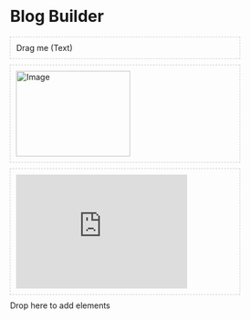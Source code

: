 <!DOCTYPE html>
<html>
<head>
    <meta charset="UTF-8">
    <meta name="viewport" content="width=device-width, initial-scale=1.0">
    <title>Drag and Drop Blog Builder</title>
    <style>
        #container {
            width: 80%;
            max-width: 800px;
            margin: 0 auto;
            padding: 20px;
        }
        .draggable {
            border: 1px dashed #ccc;
            padding: 10px;
            margin-bottom: 10px;
            cursor: pointer;
        }
    </style>
</head>
<body>
    <div id="container">
        <h1>Blog Builder</h1>
        <div class="draggable" draggable="true" ondragstart="drag(event)">Drag me (Text)</div>
        <div class="draggable" draggable="true" ondragstart="drag(event)">
            <img src="placeholder-image.jpg" alt="Image" width="200" height="150">
        </div>
        <div class="draggable" draggable="true" ondragstart="drag(event)">
            <iframe width="300" height="200" src="https://www.youtube.com/embed/VIDEO_ID" frameborder="0" allowfullscreen></iframe>
        </div>
        <div id="dropzone" ondrop="drop(event)" ondragover="allowDrop(event)">
            Drop here to add elements
        </div>
    </div>

  <script>
        function allowDrop(event) {
            event.preventDefault();
        }

        function drag(event) {
            event.dataTransfer.setData("text", event.target.outerHTML);
        }

        function drop(event) {
            event.preventDefault();
            var data = event.dataTransfer.getData("text");
            var dropzone = event.target;
            dropzone.innerHTML += data;
        }
    </script>
</body>
</html>

